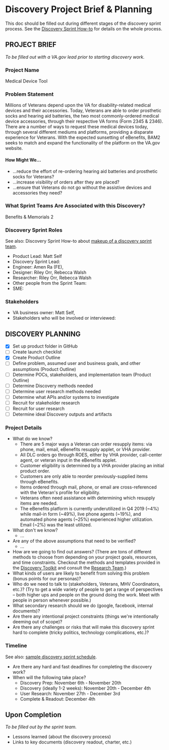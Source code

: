 # Discovery Project Brief & Planning

This doc should be filled out during different stages of the discovery sprint process. See the [Discovery Sprint How-to](https://github.com/department-of-veterans-affairs/va.gov-team/blob/master/platform/research/discovery-sprints/how-to-run-discovery-sprint.md) for details on the whole process.

## PROJECT BRIEF
_To be filled out with a VA.gov lead prior to starting discovery work._

### Project Name
Medical Device Tool

### Problem Statement
Millions of Veterans depend upon the VA for disability-related medical devices and their accessories. Today, Veterans are able to order prosthetic socks and hearing aid batteries, the two most commonly-ordered medical device accessories, through their respective VA forms (Form 2345 & 2346). There are a number of ways to request these medical devices today, through several different mediums and platforms, providing a disparate experience for Veterans. With the expected sunsetting of eBenefits, BAM2 seeks to match and expand the functionality of the platform on the VA.gov website.

#### How Might We...
- ...reduce the effort of re-ordering hearing aid batteries and prosthetic socks for Veterans?
- ...increase visibility of orders after they are placed?
- ...ensure that Veterans do not go without the assistive devices and accessories they need?

### What Sprint Teams Are Associated with this Discovery? 
Benefits & Memorials 2

### Discovery Sprint Roles
See also: Discovery Sprint How-to about [makeup of a discovery sprint team](https://github.com/department-of-veterans-affairs/va.gov-team/blob/master/platform/research/discovery-sprints/how-to-run-discovery-sprint.md).

* Product Lead: Matt Self
* Discovery Sprint Lead: 
* Engineer: Amen Ra (FE), 
* Designer: Riley Orr, Rebecca Walsh
* Researcher: Riley Orr, Rebecca Walsh
* Other people from the Sprint Team:
* SME:

### Stakeholders
* VA business owner: Matt Self, 
* Stakeholders who will be involved or interviewed:


## DISCOVERY PLANNING
- [x] Set up product folder in GitHub
- [ ] Create launch checklist
- [x] Create Product Outline
- [ ] Define problem, assumed user and business goals, and other assumptions (Product Outline)
- [ ] Determine POCs, stakeholders, and implementation team (Product Outline)
- [ ] Determine Discovery methods needed
- [ ] Determine user research methods needed
- [ ] Determine what APIs and/or systems to investigate
- [ ] Recruit for stakeholder research
- [ ] Recruit for user research
- [ ] Determine ideal Discovery outputs and artifacts

### Project Details

* What do we know?
  - There are 5 major ways a Veteran can order resupply items: via phone, mail, email, eBenefits resupply applet, or VHA provider.
  - All DLC orders go through ROES, either by VHA provider, call-center agent, or veteran input in the eBenefits applet.
  - Customer eligibility is determined by a VHA provider placing an initial product order. 
  - Customers are only able to reorder previously-supplied items through eBenefits.
  - Items ordered through mail, phone, or email are cross-referenced with the Veteran's profile for eligibility.
  - Veterans often need assistance with determining which resupply items are needed.
  - The eBenefits platform is currently underutilized in Q4 2019 (~4%) while mail-in form (~49%), live phone agents (~19%), and automated phone agents (~25%) experienced higher utilization. Email (~2%) was the least utilized.
* What don't we know?
  - ...
* Are any of the above assumptions that need to be verified?
  - ...
* How are we going to find out answers? (There are tons of different methods to choose from depending on your project goals, resources, and time constraints. Checkout the methods and templates provided in the [Discovery Toolkit](https://github.com/department-of-veterans-affairs/va.gov-team/blob/master/platform/research/discovery-sprints/how-to-run-discovery-sprint.md) and consult the [Research Team](https://github.com/department-of-veterans-affairs/va.gov-team/tree/master/platform/research).)
* What kinds of users are likely to benefit from solving this problem (bonus points for our personas)?
* Who do we need to talk to (stakeholders, Veterans, MHV Coordinators, etc.)? (Try to get a wide variety of people to get a range of perspectives – both higher ups and people on the ground doing the work. Meet with people in person whenever possible.)
* What secondary research should we do (google, facebook, internal documents)?
* Are there any intentional project constraints (things we're intentionally deeming out of scope)?
* Are there any challenges or risks that will make this discovery sprint hard to complete (tricky politics, technology complications, etc.)?


### Timeline
See also: [sample discovery sprint schedule](https://github.com/department-of-veterans-affairs/va.gov-team/blob/master/platform/research/discovery-sprints/sample-discovery-sprint-schedule.md).

* Are there any hard and fast deadlines for completing the discovery work?
* When will the following take place?
  * Discovery Prep: November 6th - November 20th
  * Discovery (ideally 1-2 weeks): November 20th - December 4th
  * User Research: November 27th - December 3rd
  * Complete & Readout: December 4th

## Upon Completion
_To be filled out by the sprint team._

* Lessons learned (about the discovery process)
* Links to key documents (discovery readout, charter, etc.)
